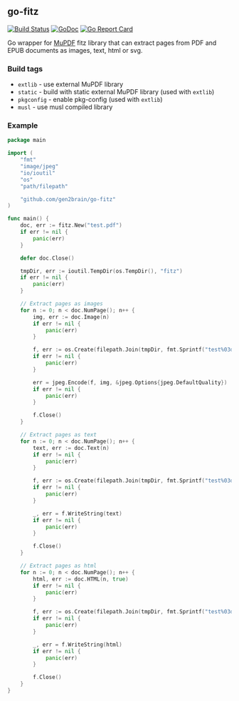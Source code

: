 ## go-fitz
[![Build Status](https://github.com/gen2brain/go-fitz/actions/workflows/build.yml/badge.svg)](https://github.com/gen2brain/go-fitz/actions)
[![GoDoc](https://godoc.org/github.com/gen2brain/go-fitz?status.svg)](https://godoc.org/github.com/gen2brain/go-fitz)
[![Go Report Card](https://goreportcard.com/badge/github.com/gen2brain/go-fitz?branch=master)](https://goreportcard.com/report/github.com/gen2brain/go-fitz)

Go wrapper for [MuPDF](http://mupdf.com/) fitz library that can extract pages from PDF and EPUB documents as images, text, html or svg.

### Build tags

* `extlib` - use external MuPDF library
* `static` - build with static external MuPDF library (used with `extlib`)
* `pkgconfig` - enable pkg-config (used with `extlib`)
* `musl` - use musl compiled library
    
### Example
```go
package main

import (
	"fmt"
	"image/jpeg"
	"io/ioutil"
	"os"
	"path/filepath"

	"github.com/gen2brain/go-fitz"
)

func main() {
	doc, err := fitz.New("test.pdf")
	if err != nil {
		panic(err)
	}

	defer doc.Close()

	tmpDir, err := ioutil.TempDir(os.TempDir(), "fitz")
	if err != nil {
		panic(err)
	}

	// Extract pages as images
	for n := 0; n < doc.NumPage(); n++ {
		img, err := doc.Image(n)
		if err != nil {
			panic(err)
		}

		f, err := os.Create(filepath.Join(tmpDir, fmt.Sprintf("test%03d.jpg", n)))
		if err != nil {
			panic(err)
		}

		err = jpeg.Encode(f, img, &jpeg.Options{jpeg.DefaultQuality})
		if err != nil {
			panic(err)
		}

		f.Close()
	}

	// Extract pages as text
	for n := 0; n < doc.NumPage(); n++ {
		text, err := doc.Text(n)
		if err != nil {
			panic(err)
		}

		f, err := os.Create(filepath.Join(tmpDir, fmt.Sprintf("test%03d.txt", n)))
		if err != nil {
			panic(err)
		}

		_, err = f.WriteString(text)
		if err != nil {
			panic(err)
		}

		f.Close()
	}

	// Extract pages as html
	for n := 0; n < doc.NumPage(); n++ {
		html, err := doc.HTML(n, true)
		if err != nil {
			panic(err)
		}

		f, err := os.Create(filepath.Join(tmpDir, fmt.Sprintf("test%03d.html", n)))
		if err != nil {
			panic(err)
		}

		_, err = f.WriteString(html)
		if err != nil {
			panic(err)
		}

		f.Close()
	}
}
```
